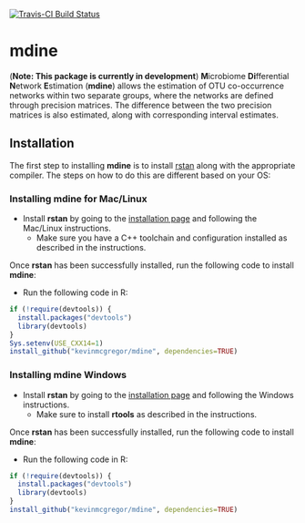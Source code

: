 [![Travis-CI Build Status](https://travis-ci.org/kevinmcgregor/mdine.svg?branch=master)](https://travis-ci.org/kevinmcgregor/mdine)

# mdine
(**Note: This package is currently in development**) **M**icrobiome **Di**fferential **N**etwork **E**stimation (**mdine**) allows the estimation of OTU co-occurrence networks within two separate groups, where the networks are defined through precision matrices.  The difference between the two precision matrices is also estimated, along with corresponding interval estimates.

## Installation
The first step to installing **mdine** is to install [rstan](http://mc-stan.org/users/interfaces/rstan) along with the appropriate compiler.  The steps on how to do this are different based on your OS:

### Installing **mdine** for Mac/Linux
* Install **rstan** by going to the [installation page](https://github.com/stan-dev/rstan/wiki/RStan-Getting-Started) and following the Mac/Linux instructions.
  * Make sure you have a C++ toolchain and configuration installed as described in the instructions.

Once **rstan** has been successfully installed, run the following code to install **mdine**:
* Run the following code in R:
```r
if (!require(devtools)) {
  install.packages("devtools")
  library(devtools)
}
Sys.setenv(USE_CXX14=1)
install_github("kevinmcgregor/mdine", dependencies=TRUE)
```


### Installing **mdine** Windows
* Install **rstan** by going to the [installation page](https://github.com/stan-dev/rstan/wiki/RStan-Getting-Started) and following the Windows instructions.
  * Make sure to install **rtools** as described in the instructions.

Once **rstan** has been successfully installed, run the following code to install **mdine**:
* Run the following code in R:
```r
if (!require(devtools)) {
  install.packages("devtools")
  library(devtools)
}
install_github("kevinmcgregor/mdine", dependencies=TRUE)
```
